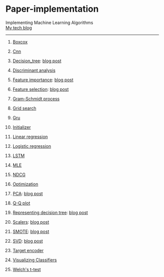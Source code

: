 # Paper-implementation
Implementing Machine Learning Algorithms  
[My tech blog](https://ywkim92.github.io/)  
- - -  
1. [Boxcox](https://nbviewer.org/github/ywkim92/Paper-implementation/blob/main/stats_and_linalg/Boxcox.ipynb)

1. [Cnn](https://nbviewer.org/github/ywkim92/Paper-implementation/blob/main/neural_network/CNN.ipynb)

1. [Decision_tree](https://nbviewer.org/github/ywkim92/Paper-implementation/blob/main/machine_learning/Decision_tree.ipynb): [blog post](https://ywkim92.github.io/machine_learning/decision_tree/)

1. [Discriminant analysis](https://nbviewer.org/github/ywkim92/Paper-implementation/blob/main/machine_learning/Discriminant_analysis.ipynb)

1. [Feature importance](https://nbviewer.org/github/ywkim92/Paper-implementation/blob/main/machine_learning/Feature_importance.ipynb): [blog post](https://ywkim92.github.io/machine_learning/feature_importance/)

1. [Feature selection](https://nbviewer.org/github/ywkim92/Paper-implementation/blob/main/machine_learning/Feature_selection.ipynb): [blog post](https://ywkim92.github.io/machine_learning/feature_selection/)

1. [Gram-Schmidt process](https://nbviewer.org/github/ywkim92/Paper-implementation/blob/main/stats_and_linalg/Gram-Schmidt_process.ipynb)

1. [Grid search](https://nbviewer.org/github/ywkim92/Paper-implementation/blob/main/machine_learning/GridSearchCV.ipynb)

1. [Gru](https://nbviewer.org/github/ywkim92/Paper-implementation/blob/main/neural_network/GRU.ipynb)

1. [Initializer](https://nbviewer.org/github/ywkim92/Paper-implementation/blob/main/neural_network/Initializer.ipynb)

1. [Linear regression](https://nbviewer.org/github/ywkim92/Paper-implementation/blob/main/machine_learning/Linear_regression.ipynb)

1. [Logistic regression](https://nbviewer.org/github/ywkim92/Paper-implementation/blob/main/machine_learning/Logistic_regression.ipynb)

1. [LSTM](https://nbviewer.org/github/ywkim92/Paper-implementation/blob/main/neural_network/LSTM.ipynb)

1. [MLE](https://nbviewer.org/github/ywkim92/Paper-implementation/blob/main/stats_and_linalg/MLE.ipynb)

1. [NDCG](https://nbviewer.org/github/ywkim92/Paper-implementation/blob/main/machine_learning/nDCG.ipynb)

1. [Optimization](https://nbviewer.org/github/ywkim92/Paper-implementation/blob/main/neural_network/Optimization.ipynb)

1. [PCA](https://nbviewer.org/github/ywkim92/Paper-implementation/blob/main/machine_learning/Paper%20implementation_PCA.ipynb): [blog post](https://ywkim92.github.io/machine_learning/PCA/)

1. [Q-Q plot](https://nbviewer.org/github/ywkim92/Paper-implementation/blob/main/stats_and_linalg/QQplot.ipynb)

1. [Representing decision tree](https://nbviewer.org/github/ywkim92/Paper-implementation/blob/main/machine_learning/Representing_decision_tree.ipynb): [blog post](https://ywkim92.github.io/machine_learning/decision_tree/)

1. [Scalers](https://nbviewer.org/github/ywkim92/Paper-implementation/blob/main/data_preprocessing/Scalers.ipynb): [blog post](https://ywkim92.github.io/machine_learning/scalers/)

1. [SMOTE](https://nbviewer.org/github/ywkim92/Paper-implementation/blob/main/data_preprocessing/Paper%20implementation_SMOTE_with_pca_visualization.ipynb): [blog post](https://ywkim92.github.io/machine_learning/SMOTE/)

1. [SVD](https://nbviewer.org/github/ywkim92/Paper-implementation/blob/main/data_preprocessing/SVD_implementation.ipynb): [blog post](https://ywkim92.github.io/machine_learning/SVD/)

1. [Target encoder](https://nbviewer.org/github/ywkim92/Paper-implementation/blob/main/data_preprocessing/Target_encoder.ipynb)

1. [Visualizing Classifiers](https://nbviewer.org/github/ywkim92/Paper-implementation/blob/main/machine_learning/Visualizing_Classifiers.ipynb)

1. [Welch's t-test](https://nbviewer.org/github/ywkim92/Paper-implementation/blob/main/stats_and_linalg/Welch_ttest.ipynb)